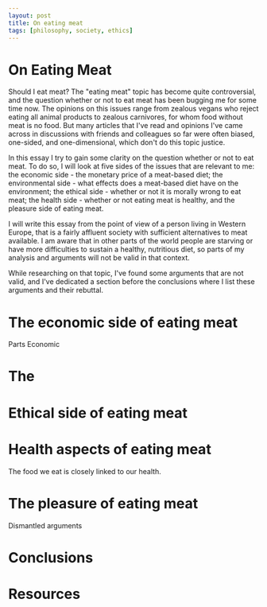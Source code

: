 ```yaml
---
layout: post
title: On eating meat
tags: [philosophy, society, ethics]
---
```


# On Eating Meat
Should I eat meat? The "eating meat" topic has become quite controversial, and the question whether or not to eat meat has been bugging me for some time now. The opinions on this issues range from zealous vegans who reject eating all animal products to zealous carnivores, for whom food without meat is no food. But many articles that I've read and opinions I've came across in discussions with friends and colleagues so far were often biased, one-sided, and one-dimensional, which don't do this topic justice.

In this essay I try to gain some clarity on the question whether or not to eat meat. To do so, I will look at five sides of the issues that are relevant to me: the economic side - the monetary price of a meat-based diet; the environmental side - what effects does a meat-based diet have on the environment; the ethical side - whether or not it is morally wrong to eat meat; the health side - whether or not eating meat is healthy, and the pleasure side of eating meat.

I will write this essay from the point of view of a person living in Western Europe, that is a fairly affluent society with sufficient alternatives to meat available. I am aware that in other parts of the world people are starving or have more difficulties to sustain a healthy, nutritious diet, so parts of my analysis and arguments will not be valid in that context.

While researching on that topic, I've found some arguments that are not valid, and I've dedicated a section before the conclusions where I list these arguments and their rebuttal.    

# The economic side of eating meat

Parts
Economic

# The

# Ethical side of eating meat
# Health aspects of eating meat
The food we eat is closely linked to our health.  

# The pleasure of eating meat

Dismantled arguments

# Conclusions

# Resources
